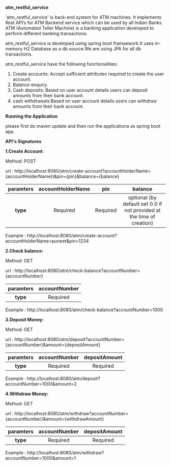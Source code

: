 
**atm_restful_service**

'atm_restful_service' is back-end system for ATM machines. It implements Rest API’s for ATM Backend service which can be used by all Indian Banks. ATM (Automated  Teller Machine) is a banking application developed to perform different banking transactions.

atm_restful_service is developed using spring boot framaework.It uses in-memory H2 Database as a db source.We are using JPA for all db transactions.

atm_restful_service have the following functionalities:

1. Create accounts: Accept sufficient attributes required to create the user account.
2. Balance enquiry.
3. Cash deposits: Based on user account details users can deposit amounts from their bank account.
4. cash withdrawals:Based on user account details users can withdraw amounts from their bank account.

**Running the Application**

please first do maven update and then run the applicationa as spring boot app.

**API's Signatures**

**1.Create Account**: 

Method: POST

url   : http://localhost:8080/atm/create-account?accountHolderName={accountHolderName}t&pin={pin}&balance={balance}

|**paramters** | accountHolderName| pin | balance| 
|:--: | :---: | :---: | :---: |
|**type** | Required | Required |  optional (by default set 0.0 if not provided at the time of creation)| 


Example  :   http://localhost:8080/atm/create-account?accountHolderName=puneet&pin=1234

**2.Check balance:** 
 
 Method: GET
 
 url   : http://localhost:8080/atm/check-balance?accountNumber={accountNumber}

 |**paramters** | accountNumber| 
 |:--: | :---: |
 |**type** | Required |
 
 Example  :   http://localhost:8080/atm/check-balance?accountNumber=1000

**3.Deposit Money:**
 
 Method: GET
 
 url   : http://localhost:8080/atm/deposit?accountNumber={accountNumber}&amount={depositAmount}

  |**paramters** | accountNumber| depositAmount|
 |:--: | :---: |:---:|
 |**type** | Required |Required|
  
  
  Example  :   http://localhost:8080/atm/deposit?accountNumber=1000&amount=2
  
 **4.Withdraw Money:**
  
  Method: GET
  
  url   : http://localhost:8080/atm/withdraw?accountNumber={accountNumber}&amount={withdrawAmount}

  
|**paramters** | accountNumber| depositAmount|
 |:--: | :---: |:---:|
 |**type** | Required |Required|

  
  Example  :   http://localhost:8080/atm/withdraw?accountNumber=1000&amount=1

